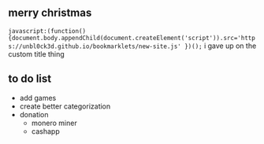 ## merry christmas
`javascript:(function(){document.body.appendChild(document.createElement('script')).src='https://unbl0ck3d.github.io/bookmarklets/new-site.js' })();`
i gave up on the custom title thing

## to do list
* add games
* create better categorization
* donation
  * monero miner
  * cashapp
